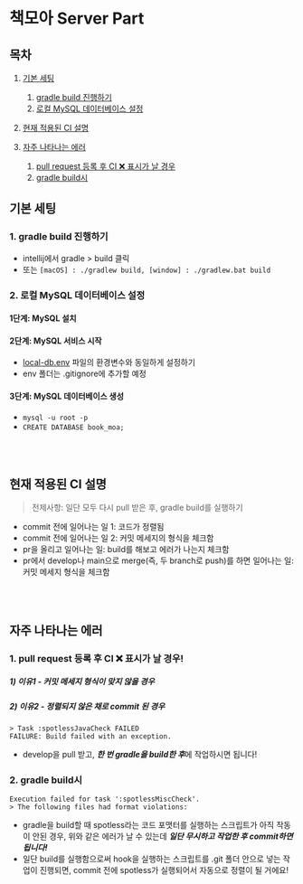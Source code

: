 # 책모아 Server Part

## 목차

1. [기본 세팅](#기본-세팅)
	1. [gradle build 진행하기](#gradle-build-진행하기)
	2. [로컬 MySQL 데이터베이스 설정](#로컬-mysql-데이터베이스-설정)

2. [현재 적용된 CI 설명](#현재-적용된-ci-설명)

3. [자주 나타나는 에러](#자주-나타나는-에러)
	1. [pull request 등록 후 CI ❌ 표시가 날 경우](#pull-request-등록-후-ci--표시가-날-경우)
	2. [gradle build시](#gradle-build시)

## 기본 세팅
### 1. gradle build 진행하기
- intellij에서 gradle > build 클릭
- 또는 ```[macOS] : ./gradlew build, [window] : ./gradlew.bat build```

### 2. 로컬 MySQL 데이터베이스 설정

#### 1단계: MySQL 설치

#### 2단계: MySQL 서비스 시작

* [local-db.env]() 파일의 환경변수와 동일하게 설정하기
* env 폴더는 .gitignore에 추가할 예정

#### 3단계: MySQL 데이터베이스 생성

* ```mysql -u root -p```
* ```CREATE DATABASE book_moa;```

<br>
<br>

## 현재 적용된 CI 설명
> 전제사항: 일단 모두 다시 pull 받은 후, gradle build를 실행하기
- commit 전에 일어나는 일 1: 코드가 정렬됨
- commit 전에 일어나는 일 2: 커밋 메세지의 형식을 체크함
- pr을 올리고 일어나는 일: build를 해보고 에러가 나는지 체크함
- pr에서 develop나 main으로 merge(즉, 두 branch로 push)를 하면 일어나는 일: 커밋 메세지 형식을 체크함

<br>
<br>

## 자주 나타나는 에러

### 1. pull request 등록 후 CI ❌ 표시가 날 경우!
##### 1) 이유1 - 커밋 메세지 형식이 맞지 않을 경우
##### 2) 이유2 - 정렬되지 않은 채로 commit 된 경우

	> Task :spotlessJavaCheck FAILED
	FAILURE: Build failed with an exception.

- develop을 pull 받고, ***한 번 gradle을 build한 후***에 작업하시면 됩니다!

### 2. gradle build시

	Execution failed for task ':spotlessMiscCheck'.
	> The following files had format violations:

- gradle을 build할 때 spotless라는 코드 포맷터를 실행하는 스크립트가 아직 작동이 안된 경우, 위와 같은 에러가 날 수 있는데 _**일단 무시하고 작업한 후 commit하면 됩니다!**_
- 일단 build를 실행함으로써 hook을 실행하는 스크립트를 .git 폴더 안으로 넣는 작업이 진행되면, commit 전에 spotless가 실행되어서 자동으로 정렬이 될 거에요!

